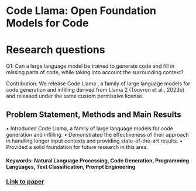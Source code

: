 # Code Llama: Open Foundation Models for Code

# Research questions
Q1: Can a large language model be trained to generate code and fill in missing parts of code, while taking into account the surrounding context?

Contribution: We release Code Llama , a family of large language models for code generation and infilling derived from Llama 2 (Touvron et al., 2023b) and released under the same custom permissive license.

## Problem Statement, Methods and Main Results

  • Introduced Code Llama, a family of large language models for code generation and infilling.
  • Demonstrated the effectiveness of their approach in handling longer input contexts and providing state-of-the-art results.
  • Provided a solid foundation for future research in this area.

#### Keywords: Natural Language Processing, Code Generation, Programming Languages, Text Classification, Prompt Engineering


### [Link to paper](https://arxiv.org/abs/2308.12950v3)
